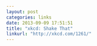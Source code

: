 ```yaml
---
layout: post
categories: links
date: 2013-09-09 17:51:51
title: "xkcd: Shake That"
linkurl: "http://xkcd.com/1261/"
---
```

